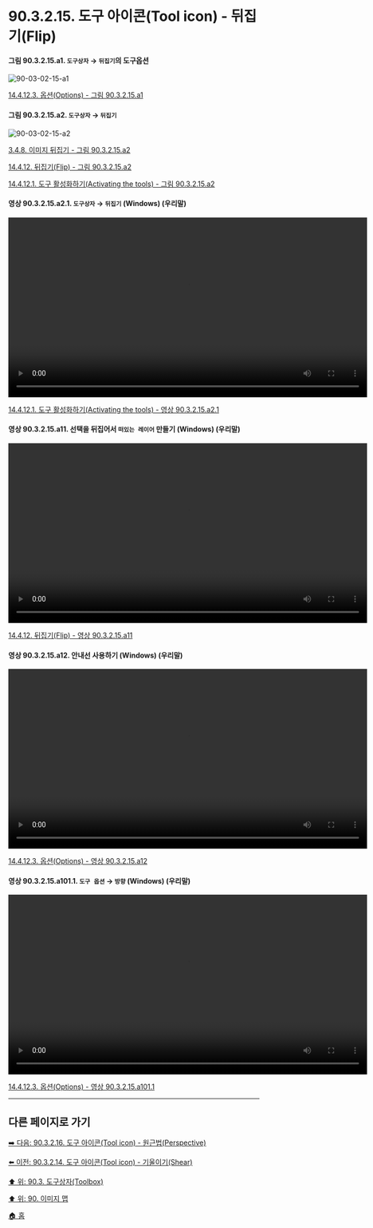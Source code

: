 # 90.3.2.15. 도구 아이콘(Tool icon) - 뒤집기(Flip)

<a id="90-03-02-15-a1"></a>

#### 그림 90.3.2.15.a1. `도구상자` → `뒤집기`의 도구옵션
![90-03-02-15-a1](https://github.com/wonder13662/gimp/assets/15767104/4f29a6ef-988c-4fd2-9d51-b750aa799664)

[14.4.12.3. 옵션(Options) - 그림 90.3.2.15.a1](./14-04-12-03-options.md#90-03-02-15-a1)

<a id="90-03-02-15-a2"></a>

#### 그림 90.3.2.15.a2. `도구상자` → `뒤집기`
![90-03-02-15-a2](https://github.com/wonder13662/gimp/assets/15767104/8f63d644-7b1d-4ebb-9191-3d5583dc2cb7)

[3.4.8. 이미지 뒤집기 - 그림 90.3.2.15.a2](./03-04-08-flip-an-image.md#90-03-02-15-a2)

[14.4.12. 뒤집기(Flip) - 그림 90.3.2.15.a2](./14-04-12-00-flip.md#90-03-02-15-a2)

[14.4.12.1. 도구 활성화하기(Activating the tools) - 그림 90.3.2.15.a2](./14-04-12-01-activating_the_tool.md#90-03-02-15-a2)

<a id="90-03-02-15-a2-01"></a>

#### 영상 90.3.2.15.a2.1. `도구상자` → `뒤집기` (Windows) (우리말)
<video controls="controls" width="720" src="https://github.com/wonder13662/gimp/assets/15767104/71923213-9e7d-48b8-99fa-aca674b03060"></video>

[14.4.12.1. 도구 활성화하기(Activating the tools) - 영상 90.3.2.15.a2.1](./14-04-12-01-activating_the_tool.md#90-03-02-15-a2-01)

<a id="90-03-02-15-a11"></a>

#### 영상 90.3.2.15.a11. 선택을 뒤집어서 `떠있는 레이어` 만들기 (Windows) (우리말)
<video controls="controls" width="720" src="https://github.com/wonder13662/gimp/assets/15767104/f68e99ea-3317-4f11-bf7a-599dfb38f83b"></video>

[14.4.12. 뒤집기(Flip) - 영상 90.3.2.15.a11](./14-04-12-00-flip.md#90-03-02-15-a11)

<a id="90-03-02-15-a12"></a>

#### 영상 90.3.2.15.a12. 안내선 사용하기 (Windows) (우리말)
<video controls="controls" width="720" src="https://github.com/wonder13662/gimp/assets/15767104/c7dd8dd4-704d-4eb1-b296-5048fb52d125"></video>

[14.4.12.3. 옵션(Options) - 영상 90.3.2.15.a12](./14-04-12-03-options.md#90-03-02-15-a12)

<a id="90-03-02-15-a101-01"></a>

#### 영상 90.3.2.15.a101.1. `도구 옵션` → `방향` (Windows) (우리말)
<video controls="controls" width="720" src="https://github.com/wonder13662/gimp/assets/15767104/9259cc79-08c8-4124-9ba1-f0d3a1ba3ad7"></video>

[14.4.12.3. 옵션(Options) - 영상 90.3.2.15.a101.1](./14-04-12-03-options.md#90-03-02-15-a101-01)

***

## 다른 페이지로 가기

[➡️ 다음: 90.3.2.16. 도구 아이콘(Tool icon) - 원근법(Perspective)](./90-03-02-16-perspective.md)

[⬅️ 이전: 90.3.2.14. 도구 아이콘(Tool icon) - 기울이기(Shear)](./90-03-02-14-shear.md)

[⬆️ 위: 90.3. 도구상자(Toolbox)](./90-03-00-toolbox.md)

[⬆️ 위: 90. 이미지 맵](./90-00-image-map.md)

[🏠 홈](./00-home.md)
